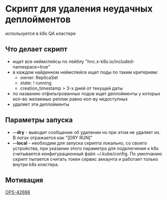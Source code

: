 # Скрипт для удаления неудачных деплойментов
используется в k8s QA кластере

## Что делает скрипт
- ищет все неймспейсы по лейблу "hnc.x-k8s.io/included-namespace=true"
- в каждом найденном неймспейсе ищет поды по таким критериям:
    - owner: ReplicaSet
    - state: ! running
    - creation_timestamp > 3-х дней от текущей даты
- по названию отфильтрованных подов ищет деплойменты у которых кол-во желаемых реплик равно кол-ву недоступных
- удаляет эти деплойменты

## Параметры запуска
- **--dry** - выводит сообщение об удалении но при этом не удаляет их. В логах отражается как "[DRY RUN]"
- **--local** - необходим для запуска скрипта локально, со своего устройства, при указании этого параметра для подключения к k8s считывается конфигурационный файл ~/.kube/config. По умолчанию скрипт пытается считать токен сервис аккаунта и работает только внутри k8s кластера.

## Мотивация
[OPS-42698](https://jira.lamoda.ru/browse/OPS-42698)


